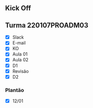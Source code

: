 ## Kick Off
## Turma 220107PROADM03

- [x] Slack
- [x] E-mail
- [x] KO
- [x] Aula 01
- [x] Aula 02
- [x] D1
- [x] Revisão
- [x] D2 

### Plantão
- [x] 12/01
